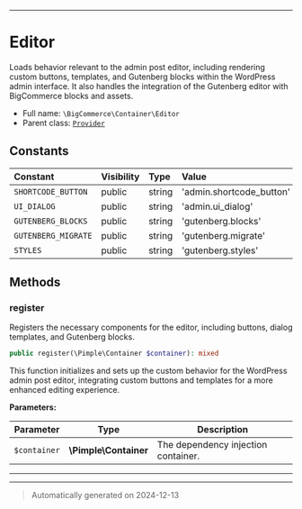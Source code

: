 ***

# Editor

Loads behavior relevant to the admin post editor, including rendering custom buttons,
templates, and Gutenberg blocks within the WordPress admin interface. It also handles
the integration of the Gutenberg editor with BigCommerce blocks and assets.



* Full name: `\BigCommerce\Container\Editor`
* Parent class: [`Provider`](./classes/BigCommerce/Container/Provider.md)


## Constants

| Constant | Visibility | Type | Value |
|:---------|:-----------|:-----|:------|
|`SHORTCODE_BUTTON`|public|string|&#039;admin.shortcode_button&#039;|
|`UI_DIALOG`|public|string|&#039;admin.ui_dialog&#039;|
|`GUTENBERG_BLOCKS`|public|string|&#039;gutenberg.blocks&#039;|
|`GUTENBERG_MIGRATE`|public|string|&#039;gutenberg.migrate&#039;|
|`STYLES`|public|string|&#039;gutenberg.styles&#039;|


## Methods


### register

Registers the necessary components for the editor, including buttons, dialog templates,
and Gutenberg blocks.

```php
public register(\Pimple\Container $container): mixed
```

This function initializes and sets up the custom behavior for the WordPress admin post
editor, integrating custom buttons and templates for a more enhanced editing experience.






**Parameters:**

| Parameter | Type | Description |
|-----------|------|-------------|
| `$container` | **\Pimple\Container** | The dependency injection container. |





***


***
> Automatically generated on 2024-12-13
